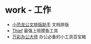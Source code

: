 # work - 工作

- [小恐龙公文排版助手](https://xkonglong.com/)
文档排版
- [Thief](https://github.com/cteamx/Thief)
最强上班摸鱼工具
- [万彩办公大师](http://www.wofficebox.com/)
办公必备的小工具百宝箱